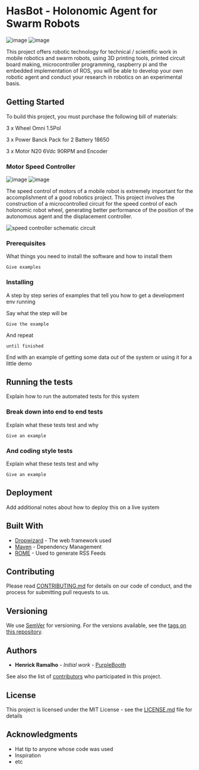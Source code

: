 # HasBot - Holonomic Agent for Swarm Robots

![image](https://user-images.githubusercontent.com/47896432/69591761-7644f180-0fd2-11ea-8545-e1afa4664098.png) ![image](https://user-images.githubusercontent.com/47896432/69591763-78a74b80-0fd2-11ea-831c-186e90600dcc.png)

This project offers robotic technology for technical / scientific work in mobile robotics and swarm robots, using 3D printing tools, printed circuit board making, microcontroller programming, raspberry pi and the embedded implementation of ROS, you will be able to develop your own robotic agent and conduct your research in robotics on an experimental basis.

## Getting Started

To build this project, you must purchase the following bill of materials:

3 x Wheel Omni 1.5Pol

3 x Power Banck Pack for 2 Battery 18650

3 x Motor N20 6Vdc 90RPM and Encoder   

### Motor Speed Controller

![image](https://user-images.githubusercontent.com/47896432/69636087-960d0180-1034-11ea-8bb1-3d7b35755a7c.png) ![image](https://user-images.githubusercontent.com/47896432/69636925-6ced7080-1036-11ea-95ef-aa84c6cca99e.png)

The speed control of motors of a mobile robot is extremely important for the accomplishment of a good robotics project. This project involves the construction of a microcontrolled circuit for the speed control of each holonomic robot wheel, generating better performance of the position of the autonomous agent and the displacement controller.

![speed controller schematic circuit](https://user-images.githubusercontent.com/47896432/69635453-2f3b1880-1033-11ea-9a1e-fcc95ed6bbb1.jpg)


### Prerequisites

What things you need to install the software and how to install them

```
Give examples
```

### Installing

A step by step series of examples that tell you how to get a development env running

Say what the step will be

```
Give the example
```

And repeat

```
until finished
```

End with an example of getting some data out of the system or using it for a little demo

## Running the tests

Explain how to run the automated tests for this system

### Break down into end to end tests

Explain what these tests test and why

```
Give an example
```

### And coding style tests

Explain what these tests test and why

```
Give an example
```

## Deployment

Add additional notes about how to deploy this on a live system

## Built With

* [Dropwizard](http://www.dropwizard.io/1.0.2/docs/) - The web framework used
* [Maven](https://maven.apache.org/) - Dependency Management
* [ROME](https://rometools.github.io/rome/) - Used to generate RSS Feeds

## Contributing

Please read [CONTRIBUTING.md](https://gist.github.com/PurpleBooth/b24679402957c63ec426) for details on our code of conduct, and the process for submitting pull requests to us.

## Versioning

We use [SemVer](http://semver.org/) for versioning. For the versions available, see the [tags on this repository](https://github.com/your/project/tags). 

## Authors

* **Henrick Ramalho** - *Initial work* - [PurpleBooth](https://github.com/PurpleBooth)

See also the list of [contributors](https://github.com/your/project/contributors) who participated in this project.

## License

This project is licensed under the MIT License - see the [LICENSE.md](LICENSE.md) file for details

## Acknowledgments

* Hat tip to anyone whose code was used
* Inspiration
* etc

